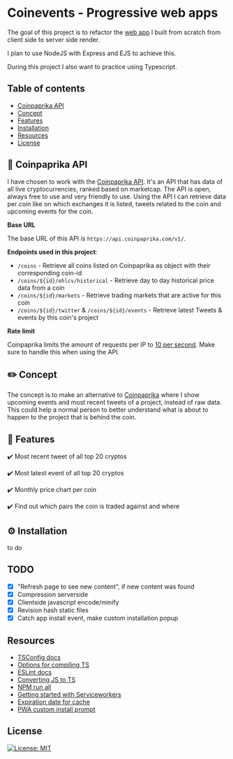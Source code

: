 # Coinevents - Progressive web apps

The goal of this project is to refactor the [web app](https://github.com/StanBankras/web-app-from-scratch-2021) I built from scratch from client side to server side render. 

I plan to use NodeJS with Express and EJS to achieve this. 

During this project I also want to practice using Typescript.

## Table of contents
* [Coinpaprika API](https://github.com/StanBankras/progressive-web-apps-2021#coinpaprika-api)
* [Concept](https://github.com/StanBankras/progressive-web-apps-2021#concept)
* [Features](https://github.com/StanBankras/progressive-web-apps-2021#features)
* [Installation](https://github.com/StanBankras/progressive-web-apps-2021#installation)
* [Resources](https://github.com/StanBankras/progressive-web-apps-2021#resources)
* [License](https://github.com/StanBankras/progressive-web-apps-2021#features)

## :sweet_potato: Coinpaprika API
I have chosen to work with the [Coinpaprika API](https://api.coinpaprika.com/). It's an API that has data of all live cryptocurrencies, ranked based on marketcap. The API is open, always free to use and very friendly to use. Using the API I can retrieve data per coin like on which exchanges it is listed, tweets related to the coin and upcoming events for the coin.

**Base URL**

The base URL of this API is `https://api.coinpaprika.com/v1/`.

**Endpoints used in this project**:
* `/coins` - Retrieve all coins listed on Coinpaprika as object with their corresponding coin-id
* `/coins/${id}/ohlcv/historical` - Retrieve day to day historical price data from a coin
* `/coins/${id}/markets` - Retrieve trading markets that are active for this coin
* `/coins/${id}/twitter` & `/coins/${id}/events` - Retrieve latest Tweets & events by this coin's project

**Rate limit**

Coinpaprika limits the amount of requests per IP to [10 per second](https://api.coinpaprika.com/#section/Rate-limit). Make sure to handle this when using the API.

## :pencil2: Concept
The concept is to make an alternative to [Coinpaprika](https://coinpaprika.com/) where I show upcoming events and most recent tweets of a project, instead of raw data. This could help a normal person to better understand what is about to happen to the project that is behind the coin.

## :rocket: Features
:heavy_check_mark: Most recent tweet of all top 20 cryptos

:heavy_check_mark: Most latest event of all top 20 cryptos

:heavy_check_mark: Monthly price chart per coin

:heavy_check_mark: Find out which pairs the coin is traded against and where

## :gear: Installation
to do

## TODO
- [x] "Refresh page to see new content", if new content was found
- [x] Compression serverside
- [x] Clientside javascript encode/minify
- [x] Revision hash static files
- [x] Catch app install event, make custom installation popup

## Resources
* [TSConfig docs](https://www.typescriptlang.org/tsconfig)
* [Options for compiling TS](https://medium.com/@lucksp_22012/3-options-to-compile-typescript-to-js-rollup-tsc-babel-3319977a6946)
* [ESLint docs](https://eslint.org/)
* [Converting JS to TS](https://dev.to/animo/convert-an-express-nodejs-app-from-javascript-to-typescript-302l)
* [NPM run all](https://dev.to/danywalls/how-to-run-multiple-npm-scripts-with-npm-run-all-3ad2)
* [Getting started with Serviceworkers](https://developers.google.com/web/fundamentals/primers/service-workers)
* [Expiration date for cache](https://gomakethings.com/how-to-set-an-expiration-date-for-items-in-a-service-worker-cache/)
* [PWA custom install prompt](https://web.dev/customize-install/)

## License
[![License: MIT](https://img.shields.io/badge/License-MIT-yellow.svg)](https://opensource.org/licenses/MIT)
